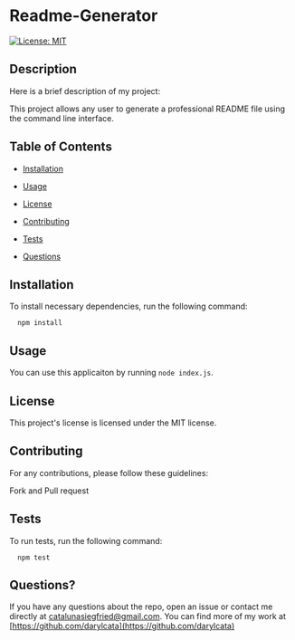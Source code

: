 # Readme-Generator

[![License: MIT](https://img.shields.io/badge/MIT-blue.svg)](https://opensource.org/licenses/MIT)

 ## Description 
 
 Here is a brief description of my project:
 
 This project allows any user to generate a professional README file using the command line interface.
## Table of Contents

* [Installation](#installation)

* [Usage](#usage)

* [License](#license)

* [Contributing](#contributing)

* [Tests](#tests)

* [Questions](#questions)
## Installation
 
To install necessary dependencies, run the following command:
 
      npm install
## Usage 

You can use this applicaiton by running `node index.js`.
## License
 
This project's license is licensed under the MIT license.
## Contributing
 
For any contributions, please follow these guidelines:

 Fork and Pull request
## Tests
 
 To run tests, run the following command:
 
      npm test
## Questions?

If you have any questions about the repo, open an issue or contact me directly at catalunasiegfried@gmail.com. 
You can find more of my work at [https://github.com/darylcata](https://github.com/darylcata)

